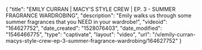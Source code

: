 {
    "title": "EMILY CURRAN | MACY'S STYLE CREW | EP. 3 - SUMMER FRAGRANCE WARDROBING",
    "description": "Emily walks us through some summer fragrances that you NEED in your wardrobe!",
    "videoid": "164627752",
    "date_created": "1528076403",
    "date_modified": "1546466775",
    "type": "captivate",
    "layout": "video",
    "url": "\/v\/emily-curran-macys-style-crew-ep-3-summer-fragrance-wardrobing\/164627752"
}